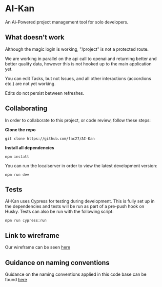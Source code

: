 # AI-Kan

An Ai-Powered project management tool for solo developers.

## What doesn't work

Although the magic login is working, "/project" is not a protected route.

We are working in parallel on the api call to openai and returning better and better quality data, however this is not hooked up to the main application yet.

You can edit Tasks, but not Issues, and all other interactions (accordions etc.) are not yet working.

Edits do not persist between refreshes.

## Collaborating
In order to collaborate to this project, or code review, follow these steps:

**Clone the repo**
```terminal
git clone https://github.com/fac27/AI-Kan
```

**Install all dependencies**
```terminal
npm install
```

You can run the localserver in order to view the latest development version:
```terminal
npm run dev
```
## Tests
AI-Kan uses Cypress for testing during development. This is fully set up in the dependencies and tests will be run as part of a pre-push hook on Husky.
Tests can also be run with the following script:

```terminal
npm run cypress:run
```

## Link to wireframe
Our wireframe can be seen [here](https://www.figma.com/proto/o1OQ9oLzJCbRHwyZII6xb1/Ai-kan?type=design&node-id=135-2415&t=sg7K4CE6TyumpcqC-0&scaling=contain&page-id=0%3A1&starting-point-node-id=1%3A9&show-proto-sidebar=1)

## Guidance on naming conventions
Guidance on the naming conventions applied in this code base can be found [here](https://github.com/fac27/AI-Kan/blob/main/documentation/conventions.md)
